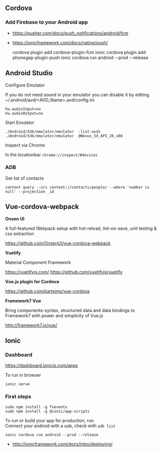 ## Cordova

### Add Firebase to your Android app

* <https://pusher.com/docs/push_notifications/android/fcm>
* <https://ionicframework.com/docs/native/push/>

    cordova plugin add cordova-plugin-fcm
    ionic cordova plugin add phonegap-plugin-push
    ionic cordova run android --prod --release

## Android Studio

Configure Emulator

If you do not need sound in your emulator you can disable it by editing  ~/.android/avd/<AVD_Name>.avd/config.ini

    hw.audioInput=no
    hw.audioOutput=no

Start Emulator

    ./Android/Sdk/emulator/emulator  -list-avds
    ./Android/Sdk/emulator/emulator  @Nexus_5X_API_26_x86

Inspect via Chrome

In the locationbar `chrome://inspect/#devices`

### ADB

Get list of contacts

    content query --uri content://contacts/people/ --where 'number is null' --projection _id

## Vue-cordova-webpack

**Onsen UI**

A full-featured Webpack setup with hot-reload, lint-on-save, unit testing & css extraction

<https://github.com/OnsenUI/vue-cordova-webpack>

**Vuetify**

Material Component Framework

<https://vuetifyjs.com/>
<https://github.com/vuetifyjs/vuetify>


**Vue.js plugin for Cordova**

<https://github.com/kartsims/vue-cordova>

**Framework7 Vue**

Bring components-syntax, structured data and data bindings to Framework7 with power and simplicity of Vue.js

<http://framework7.io/vue/>

## Ionic

### Dashboard

<https://dashboard.ionicjs.com/apps>

To run in browser

    ionic serve

### First steps

    sudo npm install -g fsevents
    sudo npm install -g @ionic/app-scripts


To run or build your app for production, run  
Connect your android with a usb, check with `adb list`

    ionic cordova run android --prod --release

* <http://ionicframework.com/docs/intro/deploying/>


